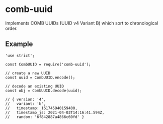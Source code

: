 # comb-uuid

Implements COMB UUIDs (UUID v4 Variant B) which sort to chronological order.

## Example

```
'use strict';

const CombUUID = require('comb-uuid');

// create a new UUID
const uuid = CombUUID.encode();

// decode an existing UUID
const obj = CombUUID.decode(uuid);

// { version: '4',
//   variant: 'b',
//   timestamp: 161745940159400,
//   timestamp_js: 2021-04-03T14:16:41.594Z,
//   random: '6f842887a4866c60fd' }

```
